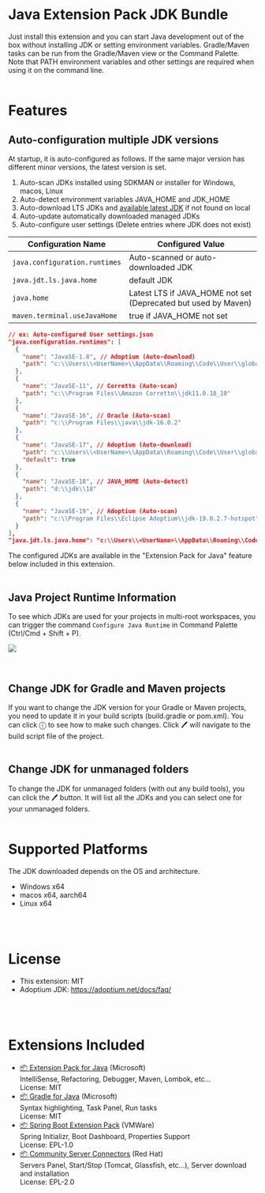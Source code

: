 # Java Extension Pack JDK Bundle

Just install this extension and you can start Java development out of the box without installing JDK or setting environment variables. Gradle/Maven tasks can be run from the Gradle/Maven view or the Command Palette. Note that PATH environment variables and other settings are required when using it on the command line.
<br>
<br>

# Features

## Auto-configuration multiple JDK versions
At startup, it is auto-configured as follows. If the same major version has different minor versions, the latest version is set.

1. Auto-scan JDKs installed using SDKMAN or installer for Windows, macos, Linux
1. Auto-detect environment variables JAVA_HOME and JDK_HOME
1. Auto-download LTS JDKs and [available latest JDK]((https://github.com/redhat-developer/vscode-java#features)) if not found on local
1. Auto-update automatically downloaded managed JDKs
1. Auto-configure user settings (Delete entries where JDK does not exist)

|Configuration Name|Configured Value|
|---|---|
|`java.configuration.runtimes`|Auto-scanned or auto-downloaded JDK|
|`java.jdt.ls.java.home`|default JDK|
|`java.home`|Latest LTS if JAVA_HOME not set (Deprecated but used by Maven)|
|`maven.terminal.useJavaHome`|true if JAVA_HOME not set|

```json
// ex: Auto-configured User settings.json
"java.configuration.runtimes": [
  {
    "name": "JavaSE-1.8", // Adoptium (Auto-download)
    "path": "c:\\Users\\<UserName>\\AppData\\Roaming\\Code\\User\\globalStorage\\pleiades.java-extension-pack-jdk\\8"
  },
  {
    "name": "JavaSE-11", // Corretto (Auto-scan)
    "path": "c:\\Program Files\\Amazon Corretto\\jdk11.0.18_10"
  },
  {
    "name": "JavaSE-16", // Oracle (Auto-scan)
    "path": "c:\\Program Files\\java\\jdk-16.0.2"
  },
  {
    "name": "JavaSE-17", // Adoptium (Auto-download)
    "path": "c:\\Users\\<UserName>\\AppData\\Roaming\\Code\\User\\globalStorage\\pleiades.java-extension-pack-jdk\\17",
    "default": true
  },
  {
    "name": "JavaSE-18", // JAVA_HOME (Auto-detect)
    "path": "d:\\jdk\\18"
  },
  {
    "name": "JavaSE-19", // Adoptium (Auto-scan)
    "path": "c:\\Program Files\\Eclipse Adoptium\\jdk-19.0.2.7-hotspot"
  }
],
"java.jdt.ls.java.home": "c:\\Users\\<UserName>\\AppData\\Roaming\\Code\\User\\globalStorage\\pleiades.java-extension-pack-jdk\\17",
```

The configured JDKs are available in the "Extension Pack for Java" feature below included in this extension.
<br>
<br>

## Java Project Runtime Information
To see which JDKs are used for your projects in multi-root workspaces, you can trigger the command `Configure Java Runtime` in Command Palette (Ctrl/Cmd + Shift + P).
<br>
<p><img src="https://code.visualstudio.com/assets/docs/java/java-project/configure-project-runtime.png" style="max-width:600px"></p>
<br>

## Change JDK for Gradle and Maven projects
If you want to change the JDK version for your Gradle or Maven projects, you need to update it in your build scripts (build.gradle or pom.xml). You can click ⓘ to see how to make such changes. Click 🖊 will navigate to the build script file of the project.
<br>
<br>

## Change JDK for unmanaged folders
To change the JDK for unmanaged folders (with out any build tools), you can click the 🖊 button. It will list all the JDKs and you can select one for your unmanaged folders.
<br>
<br>

# Supported Platforms
The JDK downloaded depends on the OS and architecture.
- Windows x64
- macos x64, aarch64
- Linux x64
<br>
<br>

# License
- This extension: MIT
- Adoptium JDK: https://adoptium.net/docs/faq/
<br>
<br>

# Extensions Included

- [📦 Extension Pack for Java](https://marketplace.visualstudio.com/items?itemName=vscjava.vscode-java-pack) (Microsoft)<br>
IntelliSense, Refactoring, Debugger, Maven, Lombok, etc...<br>
License: MIT
- [📦 Gradle for Java](https://marketplace.visualstudio.com/items?itemName=vscjava.vscode-gradle) (Microsoft)<br>
Syntax highlighting, Task Panel, Run tasks<br>
License: MIT
- [📦 Spring Boot Extension Pack](https://marketplace.visualstudio.com/items?itemName=vmware.vscode-boot-dev-pack) (VMWare)<br>
Spring Initializr, Boot Dashboard, Properties Support<br>
License: EPL-1.0
- [📦 Community Server Connectors](https://marketplace.visualstudio.com/items?itemName=redhat.vscode-community-server-connector) (Red Hat)<br>
Servers Panel, Start/Stop (Tomcat, Glassfish, etc...), Server download and installation<br>
License: EPL-2.0
